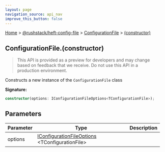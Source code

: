 ```yaml
---
layout: page
navigation_source: api_nav
improve_this_button: false
---
```



[Home](./index.md) &gt; [@rushstack/heft-config-file](./heft-config-file.md) &gt; [ConfigurationFile](./heft-config-file.configurationfile.md) &gt; [(constructor)](./heft-config-file.configurationfile._constructor_.md)

## ConfigurationFile.(constructor)

> This API is provided as a preview for developers and may change based on feedback that we receive. Do not use this API in a production environment.
>

Constructs a new instance of the `ConfigurationFile` class

<b>Signature:</b>

```typescript
constructor(options: IConfigurationFileOptions<TConfigurationFile>);
```

## Parameters

|  Parameter | Type | Description |
|  --- | --- | --- |
|  options | [IConfigurationFileOptions](./heft-config-file.iconfigurationfileoptions.md) &lt;TConfigurationFile&gt; |  |
